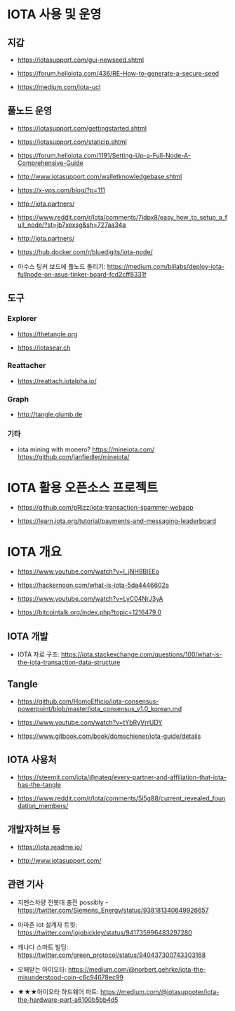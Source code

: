 # IOTA 사용 및 운영

## 지갑

- https://iotasupport.com/gui-newseed.shtml

- https://forum.helloiota.com/436/RE-How-to-generate-a-secure-seed

- https://medium.com/iota-ucl

## 풀노드 운영

- https://iotasupport.com/gettingstarted.shtml

- https://iotasupport.com/staticip.shtml

- https://forum.helloiota.com/1191/Setting-Up-a-Full-Node-A-Comprehensive-Guide

- http://www.iotasupport.com/walletknowledgebase.shtml

- https://x-vps.com/blog/?p=111

- http://iota.partners/

- https://www.reddit.com/r/Iota/comments/7idpx8/easy_how_to_setup_a_full_node/?st=jb7xexsg&sh=727aa34a

- http://iota.partners/

- https://hub.docker.com/r/bluedigits/iota-node/

- 아수스 팅커 보드에 풀노드 돌리기: https://medium.com/biilabs/deploy-iota-fullnode-on-asus-tinker-board-fcd2cff8331f



## 도구

### Explorer

- https://thetangle.org

- https://iotasear.ch

### Reattacher

- https://reattach.iotalpha.io/

### Graph

- http://tangle.glumb.de

### 기타

- iota mining with monero? https://mineiota.com/ https://github.com/janfiedler/mineiota/ 


# IOTA 활용 오픈소스 프로젝트

- https://github.com/pRizz/iota-transaction-spammer-webapp

- https://learn.iota.org/tutorial/payments-and-messaging-leaderboard



# IOTA 개요

- https://www.youtube.com/watch?v=I_jNH9BlEEo

- https://hackernoon.com/what-is-iota-5da4446602a

- https://www.youtube.com/watch?v=LyC04NrJ3yA

- https://bitcointalk.org/index.php?topic=1216479.0

## IOTA 개발

- IOTA 자료 구조: https://iota.stackexchange.com/questions/100/what-is-the-iota-transaction-data-structure

## Tangle

- https://github.com/HomoEfficio/iota-consensus-powerpoint/blob/master/iota_consensus_v1.0_korean.md

- https://www.youtube.com/watch?v=tYbRyVrrUDY

- https://www.gitbook.com/book/domschiener/iota-guide/details

## IOTA 사용처

- https://steemit.com/iota/@nateq/every-partner-and-affiliation-that-iota-has-the-tangle

- https://www.reddit.com/r/Iota/comments/5l5g88/current_revealed_foundation_members/

## 개발자허브 등

- https://iota.readme.io/

- http://www.iotasupport.com/

## 관련 기사

- 지멘스차량 전봇대 충전 possibly - https://twitter.com/Siemens_Energy/status/938181340649926657

- 아마존 iot 설계자 트윗: https://twitter.com/jojobickley/status/941735996483297280

- 캐나다 스마트 빌딩: https://twitter.com/green_protocol/status/940437300743303168

- 오해받는 아이오타: https://medium.com/@norbert.gehrke/iota-the-misunderstood-coin-c6c94678ec99

- ★★★아이오타 하드웨어 파트: https://medium.com/@iotasuppoter/iota-the-hardware-part-a6100b5bb4d5



